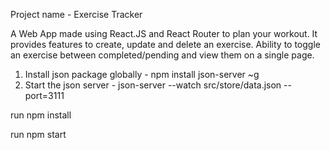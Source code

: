 Project name - Exercise Tracker

A Web App made using React.JS and React Router to plan your workout.
It provides features to create, update and delete an exercise.
Ability to toggle an exercise between completed/pending and view them on a single page.

1) Install json package globally - 
    npm install json-server ~g
2) Start the json server - 
    json-server --watch src/store/data.json --port=3111


run npm install

run npm start

